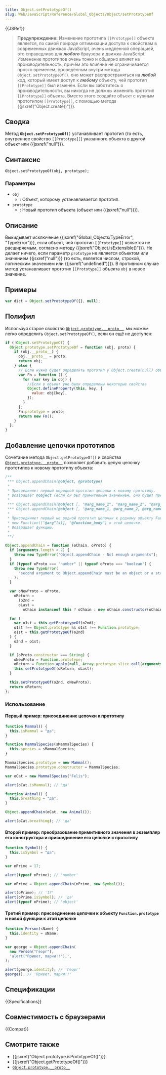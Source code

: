 ```yaml
---
title: Object.setPrototypeOf()
slug: Web/JavaScript/Reference/Global_Objects/Object/setPrototypeOf
---
```


{{JSRef}}

> **Предупреждение:** Изменение прототипа `[[Prototype]]` объекта является, по самой природе оптимизации доступа к свойствам в современных движках JavaScript, очень медленной операцией, это справедливо для **_любого_** браузера и движка JavaScript. Изменение прототипов очень тонко и обширно влияет на производительность, причём это влияние не ограничивается просто временем, проведённым внутри метода `Object.setPrototypeOf()`, оно может распространяться на **_любой_** код, который имеет доступ к **_любому_** объекту, чей прототип `[[Prototype]]` был изменён. Если вы заботитесь о производительности, вы никогда не должны изменять прототип `[[Prototype]]` объекта. Вместо этого создайте объект с нужным прототипом `[[Prototype]]`, с помощью метода {{jsxref("Object.create()")}}.

## Сводка

Метод **`Object.setPrototypeOf()`** устанавливает прототип (то есть, внутреннее свойство `[[Prototype]]`) указанного объекта в другой объект или {{jsxref("null")}}.

## Синтаксис

```
Object.setPrototypeOf(obj, prototype);
```

### Параметры

- `obj`
  - : Объект, которому устанавливается прототип.
- `prototype`
  - : Новый прототип объекта (объект или {{jsxref("null")}}).

## Описание

Выкидывает исключение {{jsxref("Global_Objects/TypeError", "TypeError")}}, если объект, чей прототип `[[Prototype]]` является не расширяемым, согласно методу {{jsxref("Object.isExtensible()")}}. Не делает ничего, если параметр `prototype` не является объектом или значением {{jsxref("null")}} (то есть, является числом, строкой, логическим значением или {{jsxref("undefined")}}). В противном случае метод устанавливает прототип `[[Prototype]]` объекта `obj` в новое значение.

## Примеры

```js
var dict = Object.setPrototypeOf({}, null);
```

## Полифил

Используя старое свойство [`Object.prototype.__proto__`](/ru/docs/Web/JavaScript/Reference/Global_Objects/Object/proto), мы можем легко определить `Object.setPrototypeOf()`, если он ещё не доступен:

```js
if (!Object.setPrototypeOf) {
  Object.prototype.setPrototypeOf = function (obj, proto) {
    if (obj.__proto__) {
      obj.__proto__ = proto;
      return obj;
    } else {
      // Если нужно будет определить прототип у Object.create(null) объекта
      var Fn = function () {
        for (var key in obj) {
          //Если в объект уже были определены некоторые свойства
          Object.defineProperty(this, key, {
            value: obj[key],
          });
        }
      };
      Fn.prototype = proto;
      return new Fn();
    }
  };
}
```

## Добавление цепочки прототипов

Сочетание метода `Object.getPrototypeOf()` и свойства [`Object.prototype.__proto__`](/ru/docs/Web/JavaScript/Reference/Global_Objects/Object/proto) позволяет добавить целую цепочку прототипов к новому прототипу объекта:

```js
/**
 *** Object.appendChain(@object, @prototype)
 *
 * Присоединяет первый неродной прототип цепочки к новому прототипу.
 * Возвращает @object (если он был примитивным значением, оно будет преобразовано в объект).
 *
 *** Object.appendChain(@object [, "@arg_name_1", "@arg_name_2", "@arg_name_3", "..."], "@function_body")
 *** Object.appendChain(@object [, "@arg_name_1, @arg_name_2, @arg_name_3, ..."], "@function_body")
 *
 * Присоединяет первый не родной прототип цепочки к родному объекту Function.prototype, затем присоединяет
 * new Function(["@arg"(s)], "@function_body") к этой цепочке.
 * Возвращает функцию.
 *
 **/

Object.appendChain = function (oChain, oProto) {
  if (arguments.length < 2) {
    throw new TypeError("Object.appendChain - Not enough arguments");
  }
  if (typeof oProto === "number" || typeof oProto === "boolean") {
    throw new TypeError(
      "second argument to Object.appendChain must be an object or a string",
    );
  }

  var oNewProto = oProto,
    oReturn =
      (o2nd =
      oLast =
        oChain instanceof this ? oChain : new oChain.constructor(oChain));

  for (
    var o1st = this.getPrototypeOf(o2nd);
    o1st !== Object.prototype && o1st !== Function.prototype;
    o1st = this.getPrototypeOf(o2nd)
  ) {
    o2nd = o1st;
  }

  if (oProto.constructor === String) {
    oNewProto = Function.prototype;
    oReturn = Function.apply(null, Array.prototype.slice.call(arguments, 1));
    this.setPrototypeOf(oReturn, oLast);
  }

  this.setPrototypeOf(o2nd, oNewProto);
  return oReturn;
};
```

### Использование

#### Первый пример: присоединение цепочки к прототипу

```js
function Mammal() {
  this.isMammal = "да";
}

function MammalSpecies(sMammalSpecies) {
  this.species = sMammalSpecies;
}

MammalSpecies.prototype = new Mammal();
MammalSpecies.prototype.constructor = MammalSpecies;

var oCat = new MammalSpecies("Felis");

alert(oCat.isMammal); // 'да'

function Animal() {
  this.breathing = "да";
}

Object.appendChain(oCat, new Animal());

alert(oCat.breathing); // 'да'
```

#### Второй пример: преобразование примитивного значения в экземпляр его конструктора и присоединение его цепочки к прототипу

```js
function Symbol() {
  this.isSymbol = "да";
}

var nPrime = 17;

alert(typeof nPrime); // 'number'

var oPrime = Object.appendChain(nPrime, new Symbol());

alert(oPrime); // '17'
alert(oPrime.isSymbol); // 'да'
alert(typeof oPrime); // 'object'
```

#### Третий пример: присоединение цепочки к объекту `Function.prototype` и новой функции к этой цепочке

```js
function Person(sName) {
  this.identity = sName;
}

var george = Object.appendChain(
  new Person("Георг"),
  'alert("Привет, парни!!");',
);

alert(george.identity); // 'Георг'
george(); // 'Привет, парни!!'
```

## Спецификации

{{Specifications}}

## Совместимость с браузерами

{{Compat}}

## Смотрите также

- {{jsxref("Object.prototype.isPrototypeOf()")}}
- {{jsxref("Object.getPrototypeOf()")}}
- [`Object.prototype.__proto__`](/ru/docs/Web/JavaScript/Reference/Global_Objects/Object/proto)
